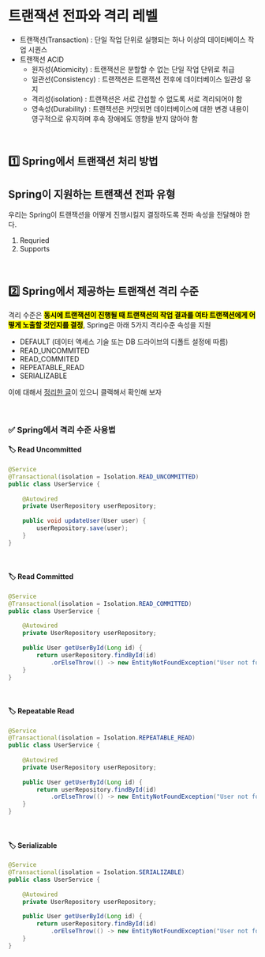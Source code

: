 # 트랜잭션 전파와 격리 레벨 

* 트랜잭션(Transaction) : 단일 작업 단위로 실행되는 하나 이상의 데이터베이스 작업 시퀀스
* 트랜잭션 ACID
  * 원자성(Atiomicity) : 트랜잭션은 분할할 수 없는 단일 작업 단위로 취급
  * 일관선(Consistency) : 트랜잭션은 트랜잭션 전후에 데이터베이스 일관성 유지
  * 격리성(isolation) : 트랜잭션은 서로 간섭할 수 없도록 서로 격리되어야 함
  * 영속성(Durability) : 트랜잭션은 커밋되면 데이터베이스에 대한 변경 내용이 영구적으로 유지하며 후속 장애에도 영향을 받지 않아야 함

</br>


## 1️⃣ Spring에서 트랜잭션 처리 방법


## Spring이 지원하는 트랜잭션 전파 유형

우리는 Spring이 트랜잭션을 어떻게 진행시킬지 결정하도록 전파 속성을 전달해야 한다. 

1. Requried
2. Supports


</br>


## 2️⃣ Spring에서 제공하는 트랜잭션 격리 수준

격리 수준은 <mark>**동시에 트랜잭션이 진행될 때 트랜잭션의 작업 결과를 여타 트랜잭션에게 어떻게 노출할 것인지를 결정**</mark>, Spring은 아래 5가지 격리수준 속성을 지원

* DEFAULT (데이터 액세스 기술 또는 DB 드라이브의 디폴트 설정에 따름)
* READ_UNCOMMITED
* READ_COMMITED
* REPEATABLE_READ
* SERIALIZABLE

이에 대해서 [정리한 글](https://github.com/ArdorHoon/computer-science-for-developer/blob/main/database/%ED%8A%B8%EB%9E%9C%EC%9E%AD%EC%85%98_%EA%B2%A9%EB%A6%AC_%EC%88%98%EC%A4%80%20.md)이 있으니 클랙해서 확인해 보자

</br>

### ✅ Spring에서 격리 수준 사용법

#### 🏷️ Read Uncommitted

```java
@Service
@Transactional(isolation = Isolation.READ_UNCOMMITTED)
public class UserService {
  
    @Autowired  
    private UserRepository userRepository;  
  
    public void updateUser(User user) {  
        userRepository.save(user);  
    }  
}

```

</br>

#### 🏷️ Read Committed

```java
@Service
@Transactional(isolation = Isolation.READ_COMMITTED)
public class UserService {
  
    @Autowired  
    private UserRepository userRepository;  
  
    public User getUserById(Long id) {  
        return userRepository.findById(id)  
            .orElseThrow(() -> new EntityNotFoundException("User not found"));  
    }  
}

```

</br>

#### 🏷️ Repeatable Read

```java
@Service
@Transactional(isolation = Isolation.REPEATABLE_READ)
public class UserService {
  
    @Autowired  
    private UserRepository userRepository;  
  
    public User getUserById(Long id) {  
        return userRepository.findById(id)  
            .orElseThrow(() -> new EntityNotFoundException("User not found"));  
    }  
}

```

</br>


#### 🏷️ Serializable

```java
@Service
@Transactional(isolation = Isolation.SERIALIZABLE)
public class UserService {
  
    @Autowired  
    private UserRepository userRepository;  
  
    public User getUserById(Long id) {  
        return userRepository.findById(id)  
            .orElseThrow(() -> new EntityNotFoundException("User not found"));  
    }  
}

```

</br>
